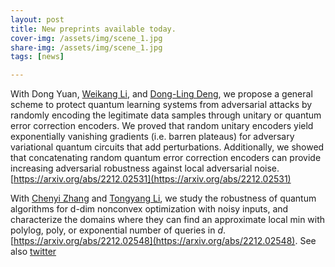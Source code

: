 ```yaml
---
layout: post
title: New preprints available today.
cover-img: /assets/img/scene_1.jpg
share-img: /assets/img/scene_1.jpg
tags: [news]

---
```


With Dong Yuan, [Weikang Li](https://lwkjjonak.github.io/), and [Dong-Ling Deng](https://iiis.tsinghua.edu.cn/en/dengdl/), we propose a general scheme to protect quantum learning systems from adversarial attacks by randomly encoding the legitimate data samples through unitary or quantum error correction encoders. We proved that random unitary encoders yield exponentially vanishing gradients (i.e. barren plateaus) for adversary variational quantum circuits that add perturbations. Additionally, we showed that concatenating random quantum error correction encoders can provide increasing adversarial robustness against local adversarial noise. [https://arxiv.org/abs/2212.02531](https://arxiv.org/abs/2212.02531)

With [Chenyi Zhang](https://chenyizhang2000.github.io/) and [Tongyang Li](https://www.tongyangli.com/), we study the robustness of quantum algorithms for d-dim nonconvex optimization with noisy inputs, and characterize the domains where they can find an approximate local min with polylog, poly, or exponential number of queries in $d$. [https://arxiv.org/abs/2212.02548](https://arxiv.org/abs/2212.02548). See also [twitter](https://twitter.com/ChenyiZhang0802/status/1600306198074400768)

